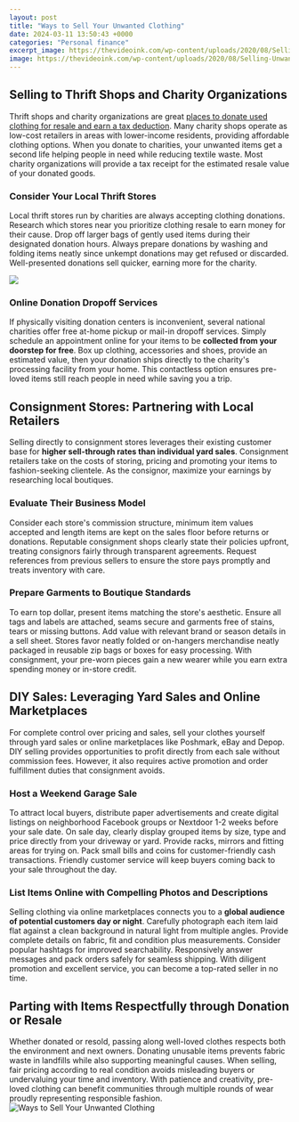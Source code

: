 ```yaml
---
layout: post
title: "Ways to Sell Your Unwanted Clothing"
date: 2024-03-11 13:50:43 +0000
categories: "Personal finance"
excerpt_image: https://thevideoink.com/wp-content/uploads/2020/08/Selling-Unwanted-Clothes.jpg
image: https://thevideoink.com/wp-content/uploads/2020/08/Selling-Unwanted-Clothes.jpg
---
```


## Selling to Thrift Shops and Charity Organizations 
Thrift shops and charity organizations are great [places to donate used clothing for resale and earn a tax deduction](https://store.fi.io.vn/collection/bulldog). Many charity shops operate as low-cost retailers in areas with lower-income residents, providing affordable clothing options. When you donate to charities, your unwanted items get a second life helping people in need while reducing textile waste. Most charity organizations will provide a tax receipt for the estimated resale value of your donated goods. 
### Consider Your Local Thrift Stores
Local thrift stores run by charities are always accepting clothing donations. Research which stores near you prioritize clothing resale to earn money for their cause. Drop off larger bags of gently used items during their designated donation hours. Always prepare donations by washing and folding items neatly since unkempt donations may get refused or discarded. Well-presented donations sell quicker, earning more for the charity.

![](http://www.homeandlifetips.com/uploads/3/0/5/0/3050598/3724331.jpg?637)
### Online Donation Dropoff Services 
If physically visiting donation centers is inconvenient, several national charities offer free at-home pickup or mail-in dropoff services. Simply schedule an appointment online for your items to be **collected from your doorstep for free**. Box up clothing, accessories and shoes, provide an estimated value, then your donation ships directly to the charity's processing facility from your home. This contactless option ensures pre-loved items still reach people in need while saving you a trip. 
## Consignment Stores: Partnering with Local Retailers
Selling directly to consignment stores leverages their existing customer base for **higher sell-through rates than individual yard sales**. Consignment retailers take on the costs of storing, pricing and promoting your items to fashion-seeking clientele. As the consignor, maximize your earnings by researching local boutiques. 
### Evaluate Their Business Model 
Consider each store's commission structure, minimum item values accepted and length items are kept on the sales floor before returns or donations. Reputable consignment shops clearly state their policies upfront, treating consignors fairly through transparent agreements. Request references from previous sellers to ensure the store pays promptly and treats inventory with care.  
### Prepare Garments to Boutique Standards
To earn top dollar, present items matching the store's aesthetic. Ensure all tags and labels are attached, seams secure and garments free of stains, tears or missing buttons. Add value with relevant brand or season details in a sell sheet. Stores favor neatly folded or on-hangers merchandise neatly packaged in reusable zip bags or boxes for easy processing. With consignment, your pre-worn pieces gain a new wearer while you earn extra spending money or in-store credit.
## DIY Sales: Leveraging Yard Sales and Online Marketplaces
For complete control over pricing and sales, sell your clothes yourself through yard sales or online marketplaces like Poshmark, eBay and Depop. DIY selling provides opportunities to profit directly from each sale without commission fees. However, it also requires active promotion and order fulfillment duties that consignment avoids. 
### Host a Weekend Garage Sale 
To attract local buyers, distribute paper advertisements and create digital listings on neighborhood Facebook groups or Nextdoor 1-2 weeks before your sale date. On sale day, clearly display grouped items by size, type and price directly from your driveway or yard. Provide racks, mirrors and fitting areas for trying on. Pack small bills and coins for customer-friendly cash transactions. Friendly customer service will keep buyers coming back to your sale throughout the day. 
### List Items Online with Compelling Photos and Descriptions 
Selling clothing via online marketplaces connects you to a **global audience of potential customers day or night**. Carefully photograph each item laid flat against a clean background in natural light from multiple angles. Provide complete details on fabric, fit and condition plus measurements. Consider popular hashtags for improved searchability. Responsively answer messages and pack orders safely for seamless shipping. With diligent promotion and excellent service, you can become a top-rated seller in no time.
## Parting with Items Respectfully through Donation or Resale 
Whether donated or resold, passing along well-loved clothes respects both the environment and next owners. Donating unusable items prevents fabric waste in landfills while also supporting meaningful causes. When selling, fair pricing according to real condition avoids misleading buyers or undervaluing your time and inventory. With patience and creativity, pre-loved clothing can benefit communities through multiple rounds of wear proudly representing responsible fashion.
![Ways to Sell Your Unwanted Clothing](https://thevideoink.com/wp-content/uploads/2020/08/Selling-Unwanted-Clothes.jpg)